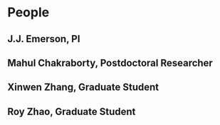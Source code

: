 # People

## J.J. Emerson, PI

## Mahul Chakraborty, Postdoctoral Researcher

## Xinwen Zhang, Graduate Student

## Roy Zhao, Graduate Student
